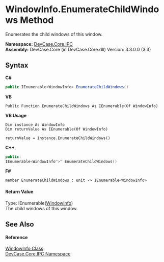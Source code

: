 # WindowInfo.EnumerateChildWindows Method 
 

Enumerates the child windows of this window.

**Namespace:**&nbsp;<a href="N_DevCase_Core_IPC">DevCase.Core.IPC</a><br />**Assembly:**&nbsp;DevCase.Core (in DevCase.Core.dll) Version: 3.3.0.0 (3.3)

## Syntax

**C#**<br />
``` C#
public IEnumerable<WindowInfo> EnumerateChildWindows()
```

**VB**<br />
``` VB
Public Function EnumerateChildWindows As IEnumerable(Of WindowInfo)
```

**VB Usage**<br />
``` VB Usage
Dim instance As WindowInfo
Dim returnValue As IEnumerable(Of WindowInfo)

returnValue = instance.EnumerateChildWindows()
```

**C++**<br />
``` C++
public:
IEnumerable<WindowInfo^>^ EnumerateChildWindows()
```

**F#**<br />
``` F#
member EnumerateChildWindows : unit -> IEnumerable<WindowInfo> 

```


#### Return Value
Type: IEnumerable(<a href="T_DevCase_Core_IPC_WindowInfo">WindowInfo</a>)<br />The child windows of this window.

## See Also


#### Reference
<a href="T_DevCase_Core_IPC_WindowInfo">WindowInfo Class</a><br /><a href="N_DevCase_Core_IPC">DevCase.Core.IPC Namespace</a><br />